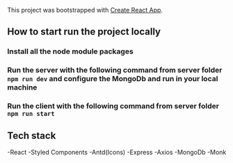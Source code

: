 This project was bootstrapped with [Create React App](https://github.com/facebook/create-react-app).

## How to start run the project locally

### Install all the node module packages

### Run the server with the following command from server folder `npm run dev` and configure the MongoDb and run in your local machine

### Run the client with the following command from server folder `npm run start`


## Tech stack
-React
-Styled Components
-Antd(Icons)
-Express
-Axios
-MongoDb
-Monk

